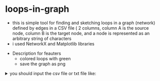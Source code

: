 # loops-in-graph
+ this is simple tool for finding and sketching loops in a graph (network) defined by edges in a CSV file ( 2 columns, column A is the source node, column B is the target node, and a node is represented as an arbitrary string of characters
+ i used NetworkX and Matplotlib libraries
- Description for feauters
  - colored loops with green
  - save the graph as png
                 

<details>
<summary> you should input the csv file or txt file like:</summary>
  
| source |Target |
|-----:|-----------|
|     a| b         |
|     d| a         |
|     c| f         |

</details>


